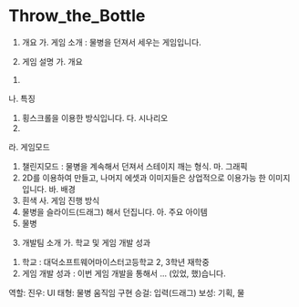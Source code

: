 # Throw_the_Bottle
1. 개요
 가. 게임 소개 : 물병을 던져서 세우는 게임입니다.

2. 게임 설명
 가. 개요
  1)
 나. 특징
  1) 횡스크롤을 이용한 방식입니다.
 다. 시나리오
  1) 
 라. 게임모드
  1) 챌린지모드 : 물병을 계속해서 던져서 스테이지 깨는 형식.
 마. 그래픽
  1) 2D를 이용하여 만들고, 나머지 에셋과 이미지들은 상업적으로 이용가능 한 이미지입니다.
 바. 배경
  1) 흰색
 사. 게임 진행 방식
  1) 물병을 슬라이드(드래그) 해서 던집니다.
 아. 주요 아이템
  1) 물병

3. 개발팀 소개
 가. 학교 및 게임 개발 성과
  1) 학교 : 대덕소프트웨어마이스터고등학교 2, 3학년 재학중
  2) 게임 개발 성과 : 이번 게임 개발을 통해서 ... (있었, 했)습니다.

역할:
 진우: UI
 태형: 물병 움직임 구현
 승걸: 입력(드래그)
 보성: 기획, 물 

